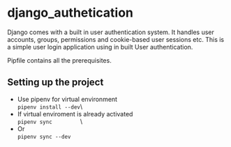 # django_authetication

Django comes with a built in user authentication system. It handles user accounts, groups, permissions and cookie-based user sessions etc. This is a simple user login application using in built User authentication.

Pipfile contains all the prerequisites.

## Setting up the project
- Use pipenv for virtual environment\
`pipenv install --dev`\
- If virtual enviroment is already activated\
`pipenv sync         `\
- Or\
`pipenv sync --dev   `
